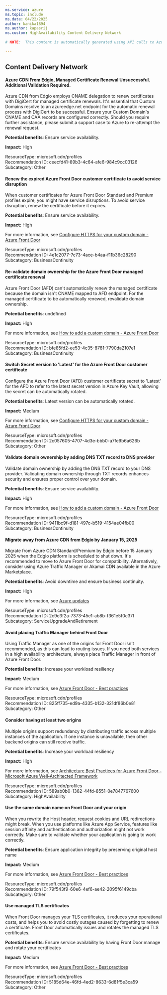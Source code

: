 ```yaml
---
ms.service: azure
ms.topic: include
ms.date: 04/22/2025
author: kanika1894
ms.author: kapasrij
ms.custom: HighAvailability Content Delivery Network
  
# NOTE:  This content is automatically generated using API calls to Azure. Any edits made on these files will be overwritten in the next run of the script. 
  
---
```

  
## Content Delivery Network  
  
<!--ceecfd41-89b3-4c64-afe6-984c9cc03126_begin-->

#### Azure CDN From Edgio, Managed Certificate Renewal Unsuccessful. Additional Validation Required.  
  
Azure CDN from Edgio employs CNAME delegation to renew certificates with DigiCert for managed certificate renewals. It's essential that Custom Domains resolve to an azureedge.net endpoint for the automatic renewal process with DigiCert to be successful. Ensure your Custom Domain's CNAME and CAA records are configured correctly. Should you require further assistance, please submit a support case to Azure to re-attempt the renewal request.  
  
**Potential benefits**: Ensure service availability.  

**Impact:** High
  
  

ResourceType: microsoft.cdn/profiles  
Recommendation ID: ceecfd41-89b3-4c64-afe6-984c9cc03126  
Subcategory: Other

<!--ceecfd41-89b3-4c64-afe6-984c9cc03126_end-->

<!--4e1c2077-7c73-4ace-b4aa-f11b36c28290_begin-->

#### Renew the expired Azure Front Door customer certificate to avoid service disruption  
  
When customer certificates for Azure Front Door Standard and Premium profiles expire, you might have service disruptions. To avoid service disruption, renew the certificate before it expires.  
  
**Potential benefits**: Ensure service availability.  

**Impact:** High
  
For more information, see [Configure HTTPS for your custom domain - Azure Front Door ](/azure/frontdoor/standard-premium/how-to-configure-https-custom-domain#use-your-own-certificate)  

ResourceType: microsoft.cdn/profiles  
Recommendation ID: 4e1c2077-7c73-4ace-b4aa-f11b36c28290  
Subcategory: BusinessContinuity

<!--4e1c2077-7c73-4ace-b4aa-f11b36c28290_end-->

<!--bfe85fd2-ee53-4c35-8781-7790da2107e1_begin-->

#### Re-validate domain ownership for the Azure Front Door managed certificate renewal  
  
Azure Front Door (AFD) can't automatically renew the managed certificate because the domain isn't CNAME mapped to AFD endpoint. For the managed certificate to be automatically renewed, revalidate domain ownership.  
  
**Potential benefits**: undefined  

**Impact:** High
  
For more information, see [How to add a custom domain - Azure Front Door ](/azure/frontdoor/standard-premium/how-to-add-custom-domain#domain-validation-state)  

ResourceType: microsoft.cdn/profiles  
Recommendation ID: bfe85fd2-ee53-4c35-8781-7790da2107e1  
Subcategory: BusinessContinuity

<!--bfe85fd2-ee53-4c35-8781-7790da2107e1_end-->

<!--2c057605-4707-4d3e-bbb0-a7fe9b6a626b_begin-->

#### Switch Secret version to 'Latest' for the Azure Front Door customer certificate  
  
Configure the Azure Front Door (AFD) customer certificate secret to 'Latest' for the AFD to refer to the latest secret version in Azure Key Vault, allowing the secret can be automatically rotated.  
  
**Potential benefits**: Latest version can be automatically rotated.  

**Impact:** Medium
  
For more information, see [Configure HTTPS for your custom domain - Azure Front Door ](/azure/frontdoor/standard-premium/how-to-configure-https-custom-domain#certificate-renewal-and-changing-certificate-types)  

ResourceType: microsoft.cdn/profiles  
Recommendation ID: 2c057605-4707-4d3e-bbb0-a7fe9b6a626b  
Subcategory: Other

<!--2c057605-4707-4d3e-bbb0-a7fe9b6a626b_end-->

<!--9411bc9f-d181-497c-b519-4154ae04fb00_begin-->

#### Validate domain ownership by adding DNS TXT record to DNS provider  
  
Validate domain ownership by adding the DNS TXT record to your DNS provider. Validating domain ownership through TXT records enhances security and ensures proper control over your domain.  
  
**Potential benefits**: Ensure service availability.  

**Impact:** High
  
For more information, see [How to add a custom domain - Azure Front Door ](/azure/frontdoor/standard-premium/how-to-add-custom-domain#domain-validation-state)  

ResourceType: microsoft.cdn/profiles  
Recommendation ID: 9411bc9f-d181-497c-b519-4154ae04fb00  
Subcategory: BusinessContinuity

<!--9411bc9f-d181-497c-b519-4154ae04fb00_end-->

<!--2c9e3f2a-7373-45e1-ab8b-f361e5f0c37f_begin-->

#### Migrate away from Azure CDN from Edgio by January 15, 2025  
  
Migrate from Azure CDN Standard/Premium by Edgio before 15 January 2025 when the Edgio platform is scheduled to shut down. It's recommended to move to Azure Front Door for compatibility. Alternatively, consider using Azure Traffic Manager or Akamai CDN available in the Azure Marketplace.  
  
**Potential benefits**: Avoid downtime and ensure business continuity.  

**Impact:** High
  
For more information, see [Azure updates ](https://azure.microsoft.com/updates?id=467688)  

ResourceType: microsoft.cdn/profiles  
Recommendation ID: 2c9e3f2a-7373-45e1-ab8b-f361e5f0c37f  
Subcategory: ServiceUpgradeAndRetirement

<!--2c9e3f2a-7373-45e1-ab8b-f361e5f0c37f_end-->

<!--825ff735-ed9a-4335-b132-321df86b0e81_begin-->

#### Avoid placing Traffic Manager behind Front Door  
  
Using Traffic Manager as one of the origins for Front Door isn't recommended, as this can lead to routing issues. If you need both services in a high availability architecture, always place Traffic Manager in front of Azure Front Door.  
  
**Potential benefits**: Increase your workload resiliency  

**Impact:** Medium
  
For more information, see [Azure Front Door - Best practices](https://aka.ms/afd-avoid-tm-frontdoor)  

ResourceType: microsoft.cdn/profiles  
Recommendation ID: 825ff735-ed9a-4335-b132-321df86b0e81  
Subcategory: Other

<!--825ff735-ed9a-4335-b132-321df86b0e81_end-->

<!--589ab0b0-1362-44fd-8551-0e7847767600_begin-->

#### Consider having at least two origins  
  
Multiple origins support redundancy by distributing traffic across multiple instances of the application. If one instance is unavailable, then other backend origins can still receive traffic.  
  
**Potential benefits**: Increase your workload resiliency  

**Impact:** High
  
For more information, see [Architecture Best Practices for Azure Front Door - Microsoft Azure Well-Architected Framework](https://aka.ms/afd-reliability-checklist)  

ResourceType: microsoft.cdn/profiles  
Recommendation ID: 589ab0b0-1362-44fd-8551-0e7847767600  
Subcategory: HighAvailability

<!--589ab0b0-1362-44fd-8551-0e7847767600_end-->

<!--79f543f9-60e6-4ef6-ae42-2095f6149cba_begin-->

#### Use the same domain name on Front Door and your origin  
  
When you rewrite the Host header, request cookies and URL redirections might break. When you use platforms like Azure App Service, features like session affinity and authentication and authorization might not work correctly. Make sure to validate whether your application is going to work correctly.  
  
**Potential benefits**: Ensure application integrity by preserving original host name  

**Impact:** Medium
  
For more information, see [Azure Front Door - Best practices](https://aka.ms/afd-same-domain-origin)  

ResourceType: microsoft.cdn/profiles  
Recommendation ID: 79f543f9-60e6-4ef6-ae42-2095f6149cba  
Subcategory: Other

<!--79f543f9-60e6-4ef6-ae42-2095f6149cba_end-->

<!--5185d64e-46fd-4ed2-8633-6d81f5e3ca59_begin-->

#### Use managed TLS certificates  
  
When Front Door manages your TLS certificates, it reduces your operational costs, and helps you to avoid costly outages caused by forgetting to renew a certificate. Front Door automatically issues and rotates the managed TLS certificates.  
  
**Potential benefits**: Ensure service availability by having Front Door manage and rotate your certificates  

**Impact:** Medium
  
For more information, see [Azure Front Door - Best practices](https://aka.ms/afd-use-managed-tls)  

ResourceType: microsoft.cdn/profiles  
Recommendation ID: 5185d64e-46fd-4ed2-8633-6d81f5e3ca59  
Subcategory: Other

<!--5185d64e-46fd-4ed2-8633-6d81f5e3ca59_end-->

<!--articleBody-->
